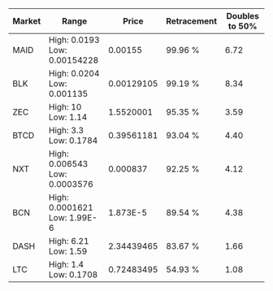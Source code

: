| Market | Range | Price| Retracement | Doubles to 50% |
| --- | --- | --- | --- | --- |
| MAID | High: 0.0193<br />Low: 0.00154228 | 0.00155 | 99.96 % | 6.72 |
| BLK | High: 0.0204<br />Low: 0.001135 | 0.00129105 | 99.19 % | 8.34 |
| ZEC | High: 10<br />Low: 1.14 | 1.5520001 | 95.35 % | 3.59 |
| BTCD | High: 3.3<br />Low: 0.1784 | 0.39561181 | 93.04 % | 4.40 |
| NXT | High: 0.006543<br />Low: 0.0003576 | 0.000837 | 92.25 % | 4.12 |
| BCN | High: 0.0001621<br />Low: 1.99E-6 | 1.873E-5 | 89.54 % | 4.38 |
| DASH | High: 6.21<br />Low: 1.59 | 2.34439465 | 83.67 % | 1.66 |
| LTC | High: 1.4<br />Low: 0.1708 | 0.72483495 | 54.93 % | 1.08 |
